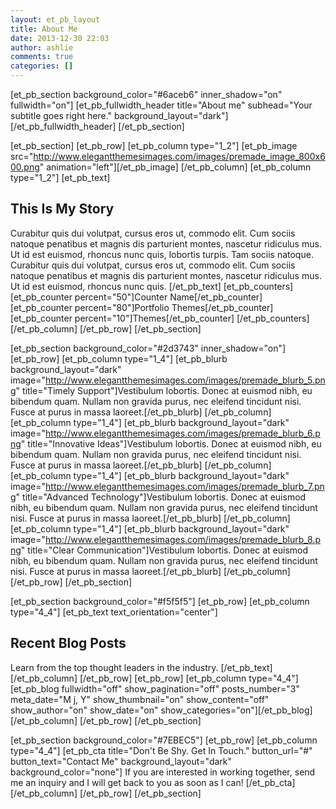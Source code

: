 ```yaml
---
layout: et_pb_layout
title: About Me
date: 2013-12-30 22:03
author: ashlie
comments: true
categories: []
---
```


[et_pb_section background_color="#6aceb6" inner_shadow="on" fullwidth="on"]
[et_pb_fullwidth_header title="About me" subhead="Your subtitle goes right here." background_layout="dark"][/et_pb_fullwidth_header]
[/et_pb_section]

[et_pb_section]
[et_pb_row]
[et_pb_column type="1_2"]
[et_pb_image src="http://www.elegantthemesimages.com/images/premade_image_800x600.png" animation="left"][/et_pb_image]
[/et_pb_column]
[et_pb_column type="1_2"]
[et_pb_text]
<h2>This Is My Story</h2>
Curabitur quis dui volutpat, cursus eros ut, commodo elit. Cum sociis natoque penatibus et magnis dis parturient montes, nascetur ridiculus mus. Ut id est euismod, rhoncus nunc quis, lobortis turpis. Tam sociis natoque. Curabitur quis dui volutpat, cursus eros ut, commodo elit. Cum sociis natoque penatibus et magnis dis parturient montes, nascetur ridiculus mus. Ut id est euismod, rhoncus nunc quis.
[/et_pb_text]
[et_pb_counters]
[et_pb_counter percent="50"]Counter Name[/et_pb_counter]
[et_pb_counter percent="80"]Portfolio Themes[/et_pb_counter]
[et_pb_counter percent="10"]Themes[/et_pb_counter]
[/et_pb_counters]
[/et_pb_column]
[/et_pb_row]
[/et_pb_section]

[et_pb_section background_color="#2d3743" inner_shadow="on"]
[et_pb_row]
[et_pb_column type="1_4"]
[et_pb_blurb background_layout="dark" image="http://www.elegantthemesimages.com/images/premade_blurb_5.png"  title="Timely Support"]Vestibulum lobortis. Donec at euismod nibh, eu bibendum quam. Nullam non gravida purus, nec eleifend tincidunt nisi. Fusce at purus in massa laoreet.[/et_pb_blurb]
[/et_pb_column]
[et_pb_column type="1_4"]
[et_pb_blurb background_layout="dark" image="http://www.elegantthemesimages.com/images/premade_blurb_6.png"  title="Innovative Ideas"]Vestibulum lobortis. Donec at euismod nibh, eu bibendum quam. Nullam non gravida purus, nec eleifend tincidunt nisi. Fusce at purus in massa laoreet.[/et_pb_blurb]
[/et_pb_column]
[et_pb_column type="1_4"]
[et_pb_blurb background_layout="dark" image="http://www.elegantthemesimages.com/images/premade_blurb_7.png"  title="Advanced Technology"]Vestibulum lobortis. Donec at euismod nibh, eu bibendum quam. Nullam non gravida purus, nec eleifend tincidunt nisi. Fusce at purus in massa laoreet.[/et_pb_blurb]
[/et_pb_column]
[et_pb_column type="1_4"]
[et_pb_blurb background_layout="dark" image="http://www.elegantthemesimages.com/images/premade_blurb_8.png"  title="Clear Communication"]Vestibulum lobortis. Donec at euismod nibh, eu bibendum quam. Nullam non gravida purus, nec eleifend tincidunt nisi. Fusce at purus in massa laoreet.[/et_pb_blurb]
[/et_pb_column]
[/et_pb_row]
[/et_pb_section]

[et_pb_section background_color="#f5f5f5"]
[et_pb_row]
[et_pb_column type="4_4"]
[et_pb_text text_orientation="center"]<h2>Recent Blog Posts</h2>
Learn from the top thought leaders in the industry.
[/et_pb_text]
[/et_pb_column]
[/et_pb_row]
[et_pb_row]
[et_pb_column type="4_4"]
[et_pb_blog fullwidth="off" show_pagination="off" posts_number="3" meta_date="M j, Y" show_thumbnail="on" show_content="off" show_author="on" show_date="on" show_categories="on"][/et_pb_blog]
[/et_pb_column]
[/et_pb_row]
[/et_pb_section]

[et_pb_section background_color="#7EBEC5"]
[et_pb_row]
[et_pb_column type="4_4"]
[et_pb_cta title="Don't Be Shy. Get In Touch." button_url="#" button_text="Contact Me" background_layout="dark" background_color="none"]
If you are interested in working together, send me an inquiry and I will get back to you as soon as I can!
[/et_pb_cta]
[/et_pb_column]
[/et_pb_row]
[/et_pb_section]
